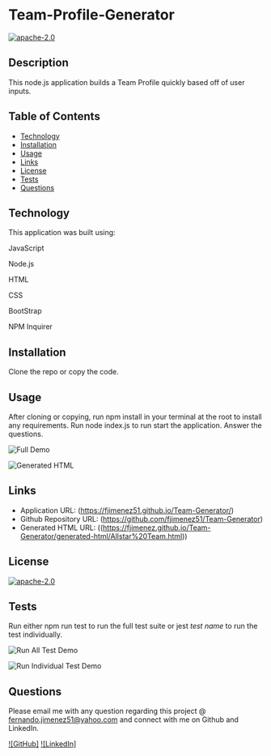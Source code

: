 
# Team-Profile-Generator

[![apache-2.0](https://img.shields.io/badge/license-apache--2.0-green?style=plastic)](https://www.apache.org/licenses/LICENSE-2.0)

## Description

  This node.js application builds a Team Profile quickly based off of user inputs.

## Table of Contents
  * [Technology](#technology)
  * [Installation](#installation)
  * [Usage](#usage)
  * [Links](#links)
  * [License](#license)
  * [Tests](#tests)
  * [Questions](#questions)

  

## Technology

  This application was built using:

  JavaScript

  Node.js

  HTML

  CSS

  BootStrap

  NPM Inquirer  
  
## Installation

  Clone the repo or copy the code.

## Usage

  After cloning or copying, run npm install in your terminal at the root to install any requirements. Run node index.js to run start the application. Answer the questions.

  ![Full Demo](./assets/demos/Run_App_Demo.gif?raw=true "Full Demo Gif")

  ![Generated HTML](./assets/images/Generated_HTML_Screen_Shot.JPG?raw=true "Generated HTML")
  

 ## Links
 
  * Application URL: (https://fjimenez51.github.io/Team-Generator/)
  * Github Repository URL: (https://github.com/fjimenez51/Team-Generator)
  * Generated HTML URL: ((https://fjimenez.github.io/Team-Generator/generated-html/Allstar%20Team.html))
  

## License

  [![apache-2.0](https://img.shields.io/badge/license-apache--2.0-green?style=plastic)](https://www.apache.org/licenses/LICENSE-2.0)


## Tests

  Run either npm run test to run the full test suite or jest *test name* to run the test individually.

  ![Run All Test Demo](./assets/demos/Run_App_Demo.gif?raw=true "Run All Test Demo Gif")

  ![Run Individual Test Demo](./assets/demos/teamrecording.gif?raw=true "Run Individual Test Demo Gif")

## Questions

  Please email me with any question regarding this project @ fernando.jimenez51@yahoo.com and connect with me on Github and LinkedIn. 

  [![GitHub]](https://github.com/fjimenez51) 
  [![LinkedIn]](https://www.linkedin.com/in/fernando-jimenez-diaz-49413398/)


  
  
  
  
  

  
  
